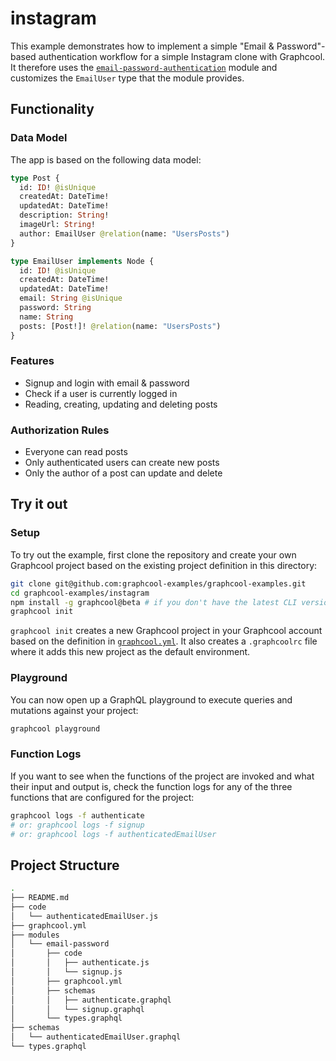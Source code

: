 # instagram

This example demonstrates how to implement a simple "Email & Password"-based authentication workflow for a simple Instagram clone with Graphcool. It therefore uses the [`email-password-authentication`](https://github.com/graphcool/modules/tree/master/authentication/email-password) module and customizes the `EmailUser` type that the module provides.

## Functionality

### Data Model

The app is based on the following data model:

```graphql
type Post {
  id: ID! @isUnique
  createdAt: DateTime!
  updatedAt: DateTime!
  description: String!
  imageUrl: String!
  author: EmailUser @relation(name: "UsersPosts")
}

type EmailUser implements Node {
  id: ID! @isUnique
  createdAt: DateTime!
  updatedAt: DateTime!
  email: String @isUnique
  password: String
  name: String
  posts: [Post!]! @relation(name: "UsersPosts")
}
```

### Features

- Signup and login with email & password
- Check if a user is currently logged in
- Reading, creating, updating and deleting posts

### Authorization Rules

- Everyone can read posts
- Only authenticated users can create new posts
- Only the author of a post can update and delete


## Try it out

### Setup

To try out the example, first clone the repository and create your own Graphcool project based on the existing project definition in this directory:

```sh
git clone git@github.com:graphcool-examples/graphcool-examples.git
cd graphcool-examples/instagram
npm install -g graphcool@beta # if you don't have the latest CLI version installed
graphcool init
```

`graphcool init` creates a new Graphcool project in your Graphcool account based on the definition in [`graphcool.yml`](./graphcool.yml). It also creates a `.graphcoolrc` file where it adds this new project as the default environment.


### Playground

You can now open up a GraphQL playground to execute queries and mutations against your project:

```sh
graphcool playground
```

### Function Logs

If you want to see when the functions of the project are invoked and what their input and output is, check the function logs for any of the three functions that are configured for the project:

```sh
graphcool logs -f authenticate
# or: graphcool logs -f signup
# or: graphcool logs -f authenticatedEmailUser
```


## Project Structure

```sh
.
├── README.md
├── code
│   └── authenticatedEmailUser.js
├── graphcool.yml
├── modules
│   └── email-password
│       ├── code
│       │   ├── authenticate.js
│       │   └── signup.js
│       ├── graphcool.yml
│       ├── schemas
│       │   ├── authenticate.graphql
│       │   └── signup.graphql
│       └── types.graphql
├── schemas
│   └── authenticatedEmailUser.graphql
└── types.graphql
```
